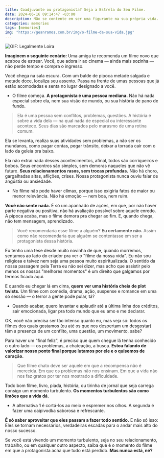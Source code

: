 ```yaml
---
title: Coadjuvante ou protagonista? Seja a Estrela do Seu Filme.
date: 2024-06-16 09:14:47 -03:00
description: Não se contente em ser uma figurante na sua própria vida. Enfrente os conflitos e transforme sua história em um filme inesquecível!
categories: memories
tags: [memories]
img: "https://geanramos.com.br/img/o-filme-da-sua-vida.jpg"
---
```


![GIF: Legalmente Loira](https://substack-post-media.s3.amazonaws.com/public/images/44ec6d47-d6e4-4c2f-9651-1dba6b9e8326_500x250.gif)

**Imaginem o seguinte cenário:** Uma amiga te recomenda um filme novo que acabou de estrear. Você, que adora ir ao cinema — ainda mais sozinha — não perde tempo e compra o ingresso.

Você chega na sala escura. Com um balde de pipoca metade salgada e metade doce, localiza seu assento. Passa na frente de umas pessoas que já estão acomodadas e senta no lugar designado a você.

-   O filme começa.  **A protagonista é uma pessoa mediana.**  Não há nada especial sobre ela, nem sua visão de mundo, ou sua história de pano de fundo.
    

> Ela é uma pessoa sem conflitos, problemas, questões. A história é
> sobre a vida dela — na qual nada de especial ou interessante acontece.
> Seus dias são marcados pelo marasmo de uma rotina comum.

Ela se levanta, realiza suas atividades sem problemas, a não ser os mundanos, como pagar contas, pegar trânsito, deixar a torrada cair com o lado da geleia pra baixo.

Ela não extrai nada desses acontecimentos, afinal, todos são corriqueiros e bobos. Seus encontros são simples, sem demoras naqueles que não vê futuro.  **Seus relacionamentos rasos, sem trocas profundas.**  Não há choro, gargalhadas altas, aflições, crises. Nossa protagonista nunca ouviu falar de angústia ou ansiedade.

-   No filme não pode haver clímax, porque isso exigiria fatos de maior ou menor relevância. Não há emoção — nem boa, nem ruim.
    

**Você não sente nada.** É só um apanhado de ações, em que, por não haver parte negativa ou positiva, não há avaliação possível sobre aquele enredo. A pipoca acaba, mas o filme demora pra chegar ao fim. E, quando chega, não tem mensagem, aprendizado.

> Você recomendaria esse filme a alguém?  **Eu certamente não.** Assim
> como não recomendaria que alguém se contentasse em ser a protagonista
> dessa história.

Eu tenho uma tese desde muito novinha de que, quando morremos, sentamos ao lado do criador pra ver o "filme da nossa vida". Eu não sou religiosa e talvez nem seja uma pessoa muito espiritualizada. O sentido da nossa passagem pela Terra eu não sei dizer, mas acho que  assistir pelo menos os nossos "melhores momentos" é um direito que galgamos por termos ficado aqui.

E quando eu chegar lá em cima,  **quero ver uma história cheia de plot twists.** Um filme com comédia, drama, ação, suspense e romance em uma só sessão — o terror a gente pode pular, tá?

-   Quando acabar, quero levantar e aplaudir até a última linha dos créditos, sair emocionada, ligar pra todo mundo que eu amo e me declarar.
    

OK, você não precisa ser tão intenso quanto eu, mas veja só: todos os filmes dos quais gostamos (ou até os que nos despertam um desgostar) têm a presença de um conflito, uma questão, um movimento, sabe?

Para haver um "final feliz", é preciso que quem chegue lá tenha conhecido o outro lado — os problemas, a chateação, a busca. **Estou falando de valorizar nosso ponto final porque lutamos por ele e o quisemos de coração.**

> Que filme chato deve ser aquele em que a recompensa não é merecida. Em
> que os problemas não nos ensinam. Em que a vida não nos faz gratos por
> ter nos mostrado a dificuldade.

Todo bom filme, livro, piada, história, ou tirinha de jornal que seja carrega consigo um momento turbulento.  **Os momentos turbulentos são como limões que a vida dá.**

-   A alternativa 1 é cortá-los ao meio e espremer nos olhos. A segunda é fazer uma caipivodka saborosa e refrescante.
    

**É só saber aproveitar que eles passam a fazer todo sentido.** E não só isso: Eles se tornam necessários, verdadeiras escadas para o andar mais alto do nosso sucesso.

Se você está vivendo um momento turbulento, seja no seu relacionamento, trabalho, ou em qualquer outro aspecto, saiba que é o momento do filme em que a protagonista acha que tudo está perdido.  **Mas nunca está, né?**